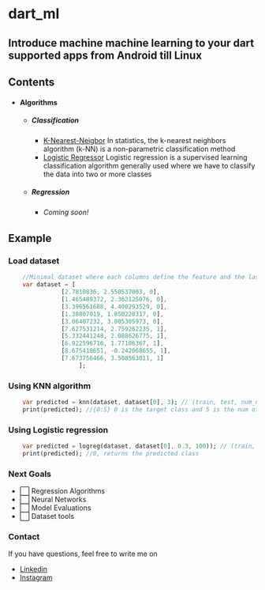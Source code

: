 # dart_ml

## Introduce machine machine learning to your dart supported apps from Android till Linux

## Contents
- #### Algorithms
    - ##### Classification
        - [K-Nearest-Neigbor](https://github.com/dev-Roshan-lab/dart-ml/blob/main/lib/src/knn.dart) In statistics, the k-nearest neighbors algorithm (k-NN) is a non-parametric classification method
        - [Logistic Regressor](https://github.com/dev-Roshan-lab/dart-ml/blob/main/lib/src/logistic_regression.dart) Logistic regression is a supervised learning classification algorithm generally used where we have to classify the data into two or more classes
    - ##### Regression
        - ###### Coming soon!

## Example
### Load dataset
```dart
    //Minimal dataset where each columns define the feature and the last row is the target class
    var dataset = [
               [2.7810836, 2.550537003, 0],
               [1.465489372, 2.362125076, 0],
               [3.396561688, 4.400293529, 0],
               [1.38807019, 1.850220317, 0],
               [3.06407232, 3.005305973, 0],
               [7.627531214, 2.759262235, 1],
               [5.332441248, 2.088626775, 1],
               [6.922596716, 1.77106367, 1],
               [8.675418651, -0.242068655, 1],
               [7.673756466, 3.508563011, 1]
                    ];

```

### Using KNN algorithm
```dart
    var predicted = knn(dataset, dataset[0], 3); // (train, test, num_neighbors)
    print(predicted); //{0:5} 0 is the target class and 5 is the num of neigbors of the same class that is 0
```

### Using Logistic regression
```dart
    var predicted = logreg(dataset, dataset[0], 0.3, 100)); // (train, test, l_rate, n_epoch)
    print(predicted); //0, returns the predicted class
```

### Next Goals
- ⬜️ Regression Algorithms
- ⬜️ Neural Networks
- ⬜️ Model Evaluations
- ⬜️ Dataset tools

### Contact
If you have questions, feel free to write me on
 - [Linkedin](https://www.linkedin.com/in/skroshan/)
 - [Instagram](https://www.instagram.com/skroshan.me/)